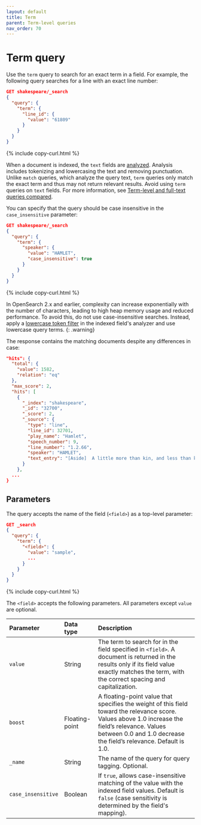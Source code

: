 ```yaml
---
layout: default
title: Term
parent: Term-level queries
nav_order: 70
---
```


# Term query

Use the `term` query to search for an exact term in a field. For example, the following query searches for a line with an exact line number:

```json
GET shakespeare/_search
{
  "query": {
    "term": {
      "line_id": {
        "value": "61809"
      }
    }
  }
}
```
{% include copy-curl.html %}

When a document is indexed, the `text` fields are [analyzed]({{site.url}}{{site.baseurl}}/analyzers/index/). Analysis includes tokenizing and lowercasing the text and removing punctuation. Unlike `match` queries, which analyze the query text, `term` queries only match the exact term and thus may not return relevant results. Avoid using `term` queries on `text` fields. For more information, see [Term-level and full-text queries compared]({{site.url}}{{site.baseurl}}/query-dsl/term-vs-full-text/).

You can specify that the query should be case insensitive in the `case_insensitive` parameter:

```json
GET shakespeare/_search
{
  "query": {
    "term": {
      "speaker": {
        "value": "HAMLET",
        "case_insensitive": true
      }
    }
  }
}
```
{% include copy-curl.html %}

In OpenSearch 2.x and earlier, complexity can increase exponentially with the number of characters, leading to high heap memory usage and reduced performance. To avoid this, do not use case-insensitive searches. Instead, apply a [lowercase token filter]({{site.url}}{{site.baseurl}}/analyzers/token-filters/lowercase/) in the indexed field's analyzer and use lowercase query terms.
{: .warning}

The response contains the matching documents despite any differences in case:

```json
"hits": {
  "total": {
    "value": 1582,
    "relation": "eq"
  },
  "max_score": 2,
  "hits": [
    {
      "_index": "shakespeare",
      "_id": "32700",
      "_score": 2,
      "_source": {
        "type": "line",
        "line_id": 32701,
        "play_name": "Hamlet",
        "speech_number": 9,
        "line_number": "1.2.66",
        "speaker": "HAMLET",
        "text_entry": "[Aside]  A little more than kin, and less than kind."
      }
    },
  ...
}
```

## Parameters

The query accepts the name of the field (`<field>`) as a top-level parameter:

```json
GET _search
{
  "query": {
    "term": {
      "<field>": {
        "value": "sample",
        ...
      }
    }
  }
}
```
{% include copy-curl.html %}

The `<field>` accepts the following parameters. All parameters except `value` are optional.

Parameter | Data type | Description
:--- | :--- | :---
`value` | String | The term to search for in the field specified in `<field>`. A document is returned in the results only if its field value exactly matches the term, with the correct spacing and capitalization.
`boost` | Floating-point | A floating-point value that specifies the weight of this field toward the relevance score. Values above 1.0 increase the field’s relevance. Values between 0.0 and 1.0 decrease the field’s relevance. Default is 1.0.
`_name` | String | The name of the query for query tagging. Optional.
`case_insensitive` | Boolean | If `true`, allows case-insensitive matching of the value with the indexed field values. Default is `false` (case sensitivity is determined by the field's mapping).
